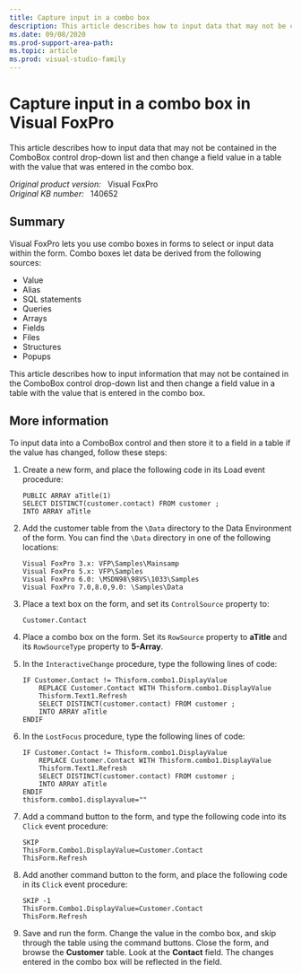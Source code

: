 ```yaml
---
title: Capture input in a combo box
description: This article describes how to input data that may not be contained in the ComboBox control drop-down list and then change a field value in a table with the value that was entered in the combo box.
ms.date: 09/08/2020
ms.prod-support-area-path: 
ms.topic: article 
ms.prod: visual-studio-family
---
```

# Capture input in a combo box in Visual FoxPro

This article describes how to input data that may not be contained in the ComboBox control drop-down list and then change a field value in a table with the value that was entered in the combo box.

_Original product version:_ &nbsp; Visual FoxPro  
_Original KB number:_ &nbsp; 140652

## Summary

Visual FoxPro lets you use combo boxes in forms to select or input data within the form. Combo boxes let data be derived from the following sources:

- Value
- Alias
- SQL statements
- Queries
- Arrays
- Fields
- Files
- Structures
- Popups

This article describes how to input information that may not be contained in the ComboBox control drop-down list and then change a field value in a table with the value that is entered in the combo box.

## More information

To input data into a ComboBox control and then store it to a field in a table if the value has changed, follow these steps:

1. Create a new form, and place the following code in its Load event procedure:

    ```console
    PUBLIC ARRAY aTitle(1)
    SELECT DISTINCT(customer.contact) FROM customer ;
    INTO ARRAY aTitle
    ```  

2. Add the customer table from the `\Data` directory to the Data Environment of the form. You can find the `\Data` directory in one of the following locations:

    ```console
    Visual FoxPro 3.x: VFP\Samples\Mainsamp
    Visual FoxPro 5.x: VFP\Samples
    Visual FoxPro 6.0: \MSDN98\98VS\1033\Samples
    Visual FoxPro 7.0,8.0,9.0: \Samples\Data
    ```  

3. Place a text box on the form, and set its `ControlSource` property to:

    ```console
    Customer.Contact
    ```  

4. Place a combo box on the form. Set its `RowSource` property to **aTitle** and its `RowSourceType` property to **5-Array**.

5. In the `InteractiveChange` procedure, type the following lines of code:

    ```console
    IF Customer.Contact != Thisform.combo1.DisplayValue
        REPLACE Customer.Contact WITH Thisform.combo1.DisplayValue
        Thisform.Text1.Refresh
        SELECT DISTINCT(customer.contact) FROM customer ;
        INTO ARRAY aTitle
    ENDIF
    ```  

6. In the `LostFocus` procedure, type the following lines of code:

    ```console
    IF Customer.Contact != Thisform.combo1.DisplayValue
        REPLACE Customer.Contact WITH Thisform.combo1.DisplayValue
        Thisform.Text1.Refresh
        SELECT DISTINCT(customer.contact) FROM customer ;
        INTO ARRAY aTitle
    ENDIF
    thisform.combo1.displayvalue=""
    ```  

7. Add a command button to the form, and type the following code into its `Click` event procedure:

    ```console
    SKIP
    ThisForm.Combo1.DisplayValue=Customer.Contact
    ThisForm.Refresh
    ```  

8. Add another command button to the form, and place the following code in its `Click` event procedure:

    ```console
    SKIP -1
    ThisForm.Combo1.DisplayValue=Customer.Contact
    ThisForm.Refresh
    ```  

9. Save and run the form. Change the value in the combo box, and skip through the table using the command buttons. Close the form, and browse the **Customer** table. Look at the **Contact** field. The changes entered in the combo box will be reflected in the field.
